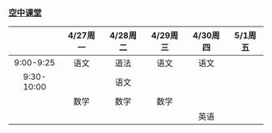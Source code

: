 ### [空中课堂](http://zxkt.welaiedu.cn/#/zplay)

|                |   4/27周一   |   4/28周二   |   4/29周三   |   4/30周四   |   5/1周五   |
|:--------------:|:------------:|:------------:|:------------:|:------------:|----------|
|   9:00-9:25    |     语文     |     道法     |     语文     |     语文     |             |
|   9:30-10:00   |             |     语文     |              |             |            |
|                |     数学     |     数学     |     数学     |              |             |
|                |             |              |             |     英语     |             |